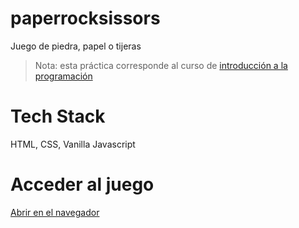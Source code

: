 # paperrocksissors
Juego de piedra, papel o tijeras 

> Nota: esta práctica corresponde al curso de [introducción a la programación](https://github.com/serosgb/programming-course)

# Tech Stack
HTML, CSS, Vanilla Javascript

# Acceder al juego

[Abrir en el navegador](https://serosgb.github.io/paperrocksissors/)
